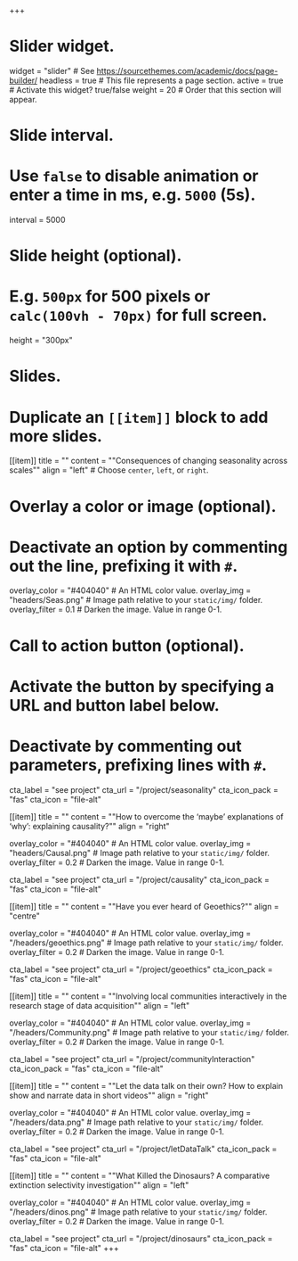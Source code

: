 +++
# Slider widget.
widget = "slider"  # See https://sourcethemes.com/academic/docs/page-builder/
headless = true  # This file represents a page section.
active = true  # Activate this widget? true/false
weight = 20  # Order that this section will appear.

# Slide interval.
# Use `false` to disable animation or enter a time in ms, e.g. `5000` (5s).
interval = 5000

# Slide height (optional).
# E.g. `500px` for 500 pixels or `calc(100vh - 70px)` for full screen.
height = "300px"

# Slides.
# Duplicate an `[[item]]` block to add more slides.
[[item]]
  title = ""
  content = "\"Consequences of changing seasonality across scales\""
  align = "left"  # Choose `center`, `left`, or `right`.

  # Overlay a color or image (optional).
  #   Deactivate an option by commenting out the line, prefixing it with `#`.
  overlay_color = "#404040"  # An HTML color value.
  overlay_img = "headers/Seas.png"  # Image path relative to your `static/img/` folder.
  overlay_filter = 0.1  # Darken the image. Value in range 0-1.

  # Call to action button (optional).
  #   Activate the button by specifying a URL and button label below.
  #   Deactivate by commenting out parameters, prefixing lines with `#`.
  cta_label = "see project"
  cta_url = "/project/seasonality"
  cta_icon_pack = "fas"
  cta_icon = "file-alt"

[[item]]
  title = ""
  content = "\"How to overcome the ‘maybe’ explanations of ‘why’: explaining causality?\""
  align = "right"

  overlay_color = "#404040"  # An HTML color value.
  overlay_img = "headers/Causal.png"  # Image path relative to your `static/img/` folder.
  overlay_filter = 0.2  # Darken the image. Value in range 0-1.
  
  cta_label = "see project"
  cta_url = "/project/causality"
  cta_icon_pack = "fas"
  cta_icon = "file-alt"
  
  
[[item]]
  title = ""
  content = "\"Have you ever heard of Geoethics?\""
  align = "centre"

  overlay_color = "#404040"  # An HTML color value.
  overlay_img = "/headers/geoethics.png"  # Image path relative to your `static/img/` folder.
  overlay_filter = 0.2  # Darken the image. Value in range 0-1.
  
  cta_label = "see project"
  cta_url = "/project/geoethics"
  cta_icon_pack = "fas"
  cta_icon = "file-alt"

[[item]]
  title = ""
  content = "\"Involving local communities interactively in the research stage of data acquisition\""
  align = "left"

  overlay_color = "#404040"  # An HTML color value.
  overlay_img = "/headers/Community.png"  # Image path relative to your `static/img/` folder.
  overlay_filter = 0.2  # Darken the image. Value in range 0-1.
  
  cta_label = "see project"
  cta_url = "/project/communityInteraction"
  cta_icon_pack = "fas"
  cta_icon = "file-alt"

[[item]]
  title = ""
  content = "\"Let the data talk on their own? How to explain show and narrate data in short videos\""
  align = "right"

  overlay_color = "#404040"  # An HTML color value.
  overlay_img = "/headers/data.png"  # Image path relative to your `static/img/` folder.
  overlay_filter = 0.2  # Darken the image. Value in range 0-1.
  
  cta_label = "see project"
  cta_url = "/project/letDataTalk"
  cta_icon_pack = "fas"
  cta_icon = "file-alt"
  
[[item]]
  title = ""
  content = "\"What Killed the Dinosaurs? A comparative extinction selectivity investigation\""
  align = "left"

  overlay_color = "#404040"  # An HTML color value.
  overlay_img = "/headers/dinos.png"  # Image path relative to your `static/img/` folder.
  overlay_filter = 0.2  # Darken the image. Value in range 0-1.
  
  cta_label = "see project"
  cta_url = "/project/dinosaurs"
  cta_icon_pack = "fas"
  cta_icon = "file-alt"
+++